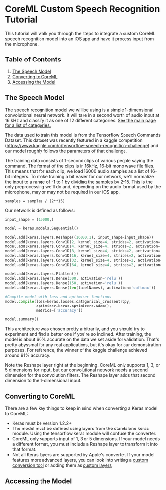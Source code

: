 # CoreML Custom Speech Recognition Tutorial

This tutorial will walk you through the steps to integrate a custom CoreML speech recognition model into an iOS app and have it process input from the microphone.

## Table of Contents
1. [The Speech Model](#the-speech-model)
2. [Converting to CoreML](#converting-to-coreml)
3. [Accessing the Model](#accessing-the-model)

## The Speech Model

The speech recognition model we will be using is a simple 1-dimensional convolutional neural network.
It will take in a second worth of audio input at 16 kHz and classify it as one of 12 different categories. [See the main page for a list of categories.](index)

The data used to train this model is from the Tensorflow Speech Commands Dataset. This dataset was recently featured in a kaggle competition (<https://www.kaggle.com/c/tensorflow-speech-recognition-challenge>) and our model roughly follows the parameters of that challenge. 

The training data consists of 1-second clips of various people saying the command. The format of the clips is in 16kHz, 16-bit mono wave file files. This means that for each clip, we load 16000 audio samples as a list of 16-bit integers. To make training a bit easier for our network, we'll normalize the input to a range of -1 to 1 by dividing the samples by 2^15. This is the only preprocessing we'll do and, depending on the audio format used by the microphone, may or may not be required in our iOS app.

`samples = samples / (2**15)`

Our network is defined as follows:

```python
input_shape = (16000,)

model = keras.models.Sequential()

model.add(keras.layers.Reshape((16000,1), input_shape=input_shape))
model.add(keras.layers.Conv1D(2, kernel_size=4, strides=2, activation='relu', padding='valid'))
model.add(keras.layers.Conv1D(4, kernel_size=4, strides=2, activation='relu', padding='valid'))
model.add(keras.layers.Conv1D(8, kernel_size=4, strides=2, activation='relu', padding='valid'))
model.add(keras.layers.Conv1D(16, kernel_size=4, strides=2, activation='relu', padding='valid'))
model.add(keras.layers.Conv1D(32, kernel_size=4, strides=2, activation='relu', padding='valid'))
model.add(keras.layers.Conv1D(64, kernel_size=4, strides=2, activation='relu', padding='valid'))

model.add(keras.layers.Flatten())
model.add(keras.layers.Dense(300, activation='relu'))
model.add(keras.layers.Dense(150, activation='relu'))
model.add(keras.layers.Dense(len(labelNames), activation='softmax'))

#Compile model with loss and optimizer functions
model.compile(loss=keras.losses.categorical_crossentropy,
              optimizer=keras.optimizers.Adam(),
              metrics=['accuracy'])

model.summary()
```

This architecture was chosen pretty arbitrarily, and you should try to experiment and find a better one if you're so inclined. After training, the model is about 60% accurate on the data we set aside for validation. That's pretty abyssmal for any real applications, but it's okay for our demonstration purposes. For reference, the winner of the kaggle challenge achieved around 91% accuracy.

Note the Reshape layer right at the beginning. CoreML only supports 1, 3, or 5 dimensions for input, but our convolutional network needs a second dimension for the convolution filters. The Reshape layer adds that second dimension to the 1-dimensional input.

## Converting to CoreML

There are a few key things to keep in mind when converting a Keras model to CoreML:
- Keras must be version 1.2.2+
- The model must be defined using layers from the standalone keras module. Using the tensorflow.keras module will confuse the converter.
- CoreML only supports input of 1, 3 or 5 dimensions. If your model needs a different format, you must include a Reshape layer to transform it into that format.
- Not all Keras layers are supported by Apple's converter. If your model features more advanced layers, you can look into writing a [custom conversion tool](https://developer.apple.com/documentation/coreml/converting_trained_models_to_core_ml) or adding them as [custom layers](https://developer.apple.com/documentation/coreml/core_ml_api/creating_a_custom_layer)

## Accessing the Model
